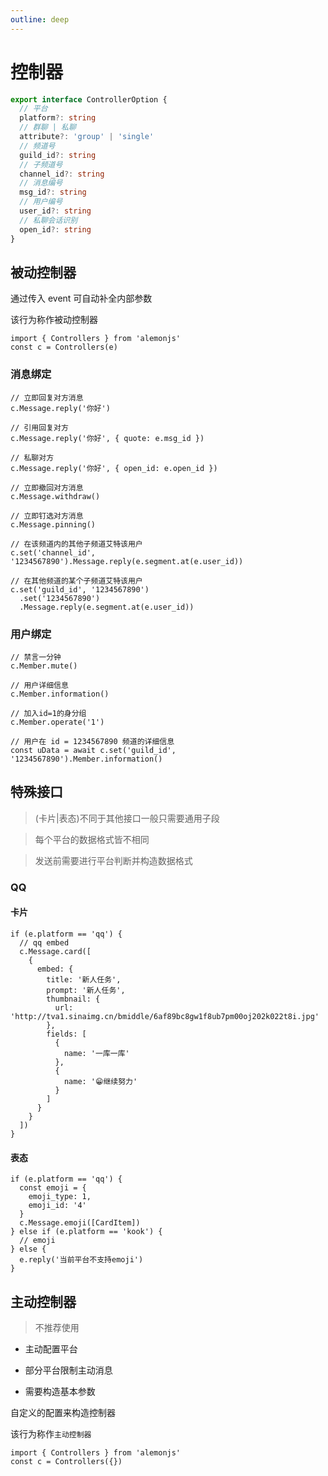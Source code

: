 ```yaml
---
outline: deep
---
```


# 控制器

```ts
export interface ControllerOption {
  // 平台
  platform?: string
  // 群聊 | 私聊
  attribute?: 'group' | 'single'
  // 频道号
  guild_id?: string
  // 子频道号
  channel_id?: string
  // 消息编号
  msg_id?: string
  // 用户编号
  user_id?: string
  // 私聊会话识别
  open_id?: string
}
```

## 被动控制器

通过传入 event 可自动补全内部参数

该行为称作被动控制器

```ts:line-numbers=1
import { Controllers } from 'alemonjs'
const c = Controllers(e)
```

### 消息绑定

```ts:line-numbers=1
// 立即回复对方消息
c.Message.reply('你好')

// 引用回复对方
c.Message.reply('你好', { quote: e.msg_id })

// 私聊对方
c.Message.reply('你好', { open_id: e.open_id })

// 立即撤回对方消息
c.Message.withdraw()

// 立即钉选对方消息
c.Message.pinning()

// 在该频道内的其他子频道艾特该用户
c.set('channel_id', '1234567890').Message.reply(e.segment.at(e.user_id))

// 在其他频道的某个子频道艾特该用户
c.set('guild_id', '1234567890')
  .set('1234567890')
  .Message.reply(e.segment.at(e.user_id))
```

### 用户绑定

```ts:line-numbers=1
// 禁言一分钟
c.Member.mute()

// 用户详细信息
c.Member.information()

// 加入id=1的身分组
c.Member.operate('1')

// 用户在 id = 1234567890 频道的详细信息
const uData = await c.set('guild_id', '1234567890').Member.information()
```

## 特殊接口

> (卡片|表态)不同于其他接口一般只需要通用子段

> 每个平台的数据格式皆不相同

> 发送前需要进行平台判断并构造数据格式

### QQ

#### 卡片

```ts:line-numbers=1
if (e.platform == 'qq') {
  // qq embed
  c.Message.card([
    {
      embed: {
        title: '新人任务',
        prompt: '新人任务',
        thumbnail: {
          url: 'http://tva1.sinaimg.cn/bmiddle/6af89bc8gw1f8ub7pm00oj202k022t8i.jpg'
        },
        fields: [
          {
            name: '一库一库'
          },
          {
            name: '😁继续努力'
          }
        ]
      }
    }
  ])
}
```

#### 表态

```ts:line-numbers=1
if (e.platform == 'qq') {
  const emoji = {
    emoji_type: 1,
    emoji_id: '4'
  }
  c.Message.emoji([CardItem])
} else if (e.platform == 'kook') {
  // emoji
} else {
  e.reply('当前平台不支持emoji')
}
```

## 主动控制器

> 不推荐使用

- 主动配置平台

- 部分平台限制主动消息

- 需要构造基本参数

自定义的配置来构造控制器

该行为称作`主动控制器`

```ts:line-numbers=1
import { Controllers } from 'alemonjs'
const c = Controllers({})
```
